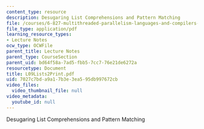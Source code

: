 ```yaml
---
content_type: resource
description: Desugaring List Comprehensions and Pattern Matching
file: /courses/6-827-multithreaded-parallelism-languages-and-compilers-fall-2002/7027c7bda9a17b3e3ea595db997672cb_L09Lists2Print.pdf
file_type: application/pdf
learning_resource_types:
- Lecture Notes
ocw_type: OCWFile
parent_title: Lecture Notes
parent_type: CourseSection
parent_uid: bd64f58a-7ad5-fbb5-7cc7-76e21de6272a
resourcetype: Document
title: L09Lists2Print.pdf
uid: 7027c7bd-a9a1-7b3e-3ea5-95db997672cb
video_files:
  video_thumbnail_file: null
video_metadata:
  youtube_id: null
---
```

Desugaring List Comprehensions and Pattern Matching

